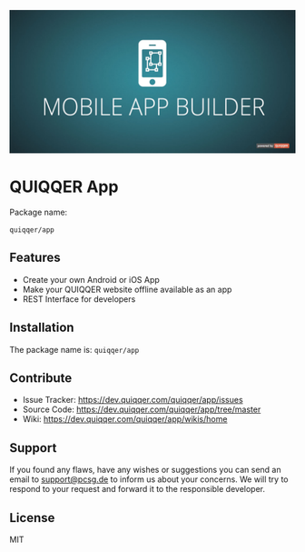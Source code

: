 ![QUIQQER App](bin/images/Readme.jpg)

QUIQQER App
========
Package name:

    quiqqer/app

Features
--------
- Create your own Android or iOS App
- Make your QUIQQER website offline available as an app
- REST Interface for developers


Installation
------------
The package name is: `quiqqer/app`


Contribute
----------
- Issue Tracker: https://dev.quiqqer.com/quiqqer/app/issues
- Source Code: https://dev.quiqqer.com/quiqqer/app/tree/master
- Wiki: https://dev.quiqqer.com/quiqqer/app/wikis/home


Support
-------
If you found any flaws, have any wishes or suggestions you can send an email
to [support@pcsg.de](mailto:support@pcsg.de) to inform us about your concerns. 
We will try to respond to your request and forward it to the responsible developer.


License
-------
MIT